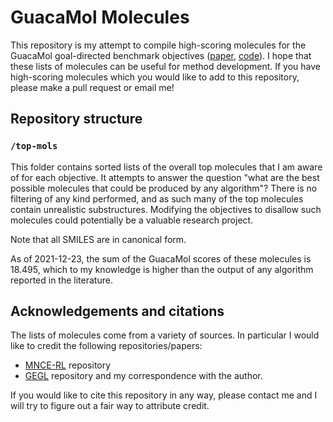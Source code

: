 # GuacaMol Molecules

This repository is my attempt to compile high-scoring molecules for the GuacaMol
goal-directed benchmark objectives 
([paper](https://pubs.acs.org/doi/abs/10.1021/acs.jcim.8b00839),
[code](https://github.com/BenevolentAI/guacamol)).
I hope that these lists of molecules can be useful for method development.
If you have high-scoring molecules which you would like to add to this repository,
please make a pull request or email me!

## Repository structure

### `/top-mols`

This folder contains sorted lists of the overall top molecules that I am aware
of for each objective. It attempts to answer the question "what are the best
possible molecules that could be produced by any algorithm"? There is no
filtering of any kind performed, and as such many of the top molecules contain
unrealistic substructures. Modifying the objectives to disallow such molecules
could potentially be a valuable research project.

Note that all SMILES are in canonical form.

As of 2021-12-23, the sum of the GuacaMol scores of these molecules is 18.495,
which to my knowledge is higher than the output of any algorithm reported in
the literature.

## Acknowledgements and citations

The lists of molecules come from a variety of sources. In particular I would like to
credit the following repositories/papers:

- [MNCE-RL](https://github.com/Zoesgithub/MNCE-RL) repository
- [GEGL](https://github.com/sungsoo-ahn/genetic-expert-guided-learning) repository and my correspondence with the author.

If you would like to cite this repository in any way, please contact me and
I will try to figure out a fair way to attribute credit.
